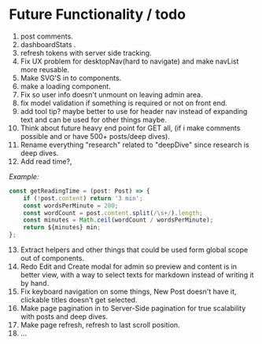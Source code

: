 # Future Functionality / todo
1. post comments.
2. dashboardStats .
3. refresh tokens with server side tracking.
4. Fix UX problem for desktopNav(hard to navigate) and make navList more reusable.
5. Make SVG'S in to components.
6. make a loading component.
7. Fix so user info doesn't unmount on leaving admin area.
8. fix model validation if something is required or not on front end.
9. add tool tip? maybe better to use for header nav instead of expanding text and can be used for other things maybe.
10. Think about future heavy end point for GET all, (if i make comments possible and or have 500+ posts/deep dives).
11. Rename everything "research" related to "deepDive" since research is deep dives.
12. Add read time?, 

*Example:*

```ts
const getReadingTime = (post: Post) => {
    if (!post.content) return '3 min';
    const wordsPerMinute = 200;
    const wordCount = post.content.split(/\s+/).length;
    const minutes = Math.ceil(wordCount / wordsPerMinute);
    return ${minutes} min;
};
```

13. Extract helpers and other things that could be used form global scope out of components.
14. Redo Edit and Create modal for admin so preview and content is in better view, with a way to select texts for markdown instead of writing it by hand.
15. Fix keyboard navigation on some things, New Post doesn't have it, clickable titles doesn't get selected.
16. Make page pagination in to Server-Side pagination for true scalability with posts and deep dives.
17. Make page refresh, refresh to last scroll position.
18. ...